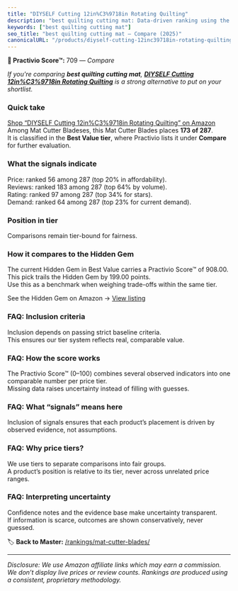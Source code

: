 ```yaml
---
title: "DIYSELF Cutting 12in%C3%9718in Rotating Quilting"
description: "best quilting cutting mat: Data-driven ranking using the Practivio Score™. Positioned by quality, value, demand, findability, momentum."
keywords: ["best quilting cutting mat"]
seo_title: "best quilting cutting mat — Compare (2025)"
canonicalURL: "/products/diyself-cutting-12inc39718in-rotating-quilting-B0D28SB78M/"
---
```


**🛒 Practivio Score™:** 709 — _Compare_


*If you're comparing **best quilting cutting mat**, **[DIYSELF Cutting 12in%C3%9718in Rotating Quilting](https://www.amazon.com/dp/B0D28SB78M?tag=practivio-20)** is a strong alternative to put on your shortlist.*
### Quick take
[Shop “DIYSELF Cutting 12in%C3%9718in Rotating Quilting” on Amazon](https://www.amazon.com/dp/B0D28SB78M?tag=practivio-20)
Among Mat Cutter Bladeses, this Mat Cutter Blades places **173 of 287**.  
It is classified in the **Best Value tier**, where Practivio lists it under **Compare** for further evaluation.

### What the signals indicate
Price: ranked 56 among 287 (top 20% in affordability).  
Reviews: ranked 183 among 287 (top 64% by volume).  
Rating: ranked 97 among 287 (top 34% for stars).  
Demand: ranked 64 among 287 (top 23% for current demand).

### Position in tier
Comparisons remain tier-bound for fairness.

### How it compares to the Hidden Gem
The current Hidden Gem in Best Value carries a Practivio Score™ of 908.00.  
This pick trails the Hidden Gem by 199.00 points.  
Use this as a benchmark when weighing trade-offs within the same tier.  

See the Hidden Gem on Amazon → [View listing](https://www.amazon.com/dp/B015W3AKDQ?tag=practivio-20)

### FAQ: Inclusion criteria
Inclusion depends on passing strict baseline criteria.  
This ensures our tier system reflects real, comparable value.

### FAQ: How the score works
The Practivio Score™ (0–100) combines several observed indicators into one comparable number per price tier.  
Missing data raises uncertainty instead of filling with guesses.

### FAQ: What “signals” means here
Inclusion of signals ensures that each product’s placement is driven by observed evidence, not assumptions.

### FAQ: Why price tiers?
We use tiers to separate comparisons into fair groups.  
A product’s position is relative to its tier, never across unrelated price ranges.

### FAQ: Interpreting uncertainty
Confidence notes and the evidence base make uncertainty transparent.  
If information is scarce, outcomes are shown conservatively, never guessed.

<!-- Missing template for Compare/CompareWithinPriceClass -->


🏷️ **Back to Master:** [/rankings/mat-cutter-blades/](/rankings/mat-cutter-blades/)

---
_Disclosure: We use Amazon affiliate links which may earn a commission. We don’t display live prices or review counts. Rankings are produced using a consistent, proprietary methodology._
